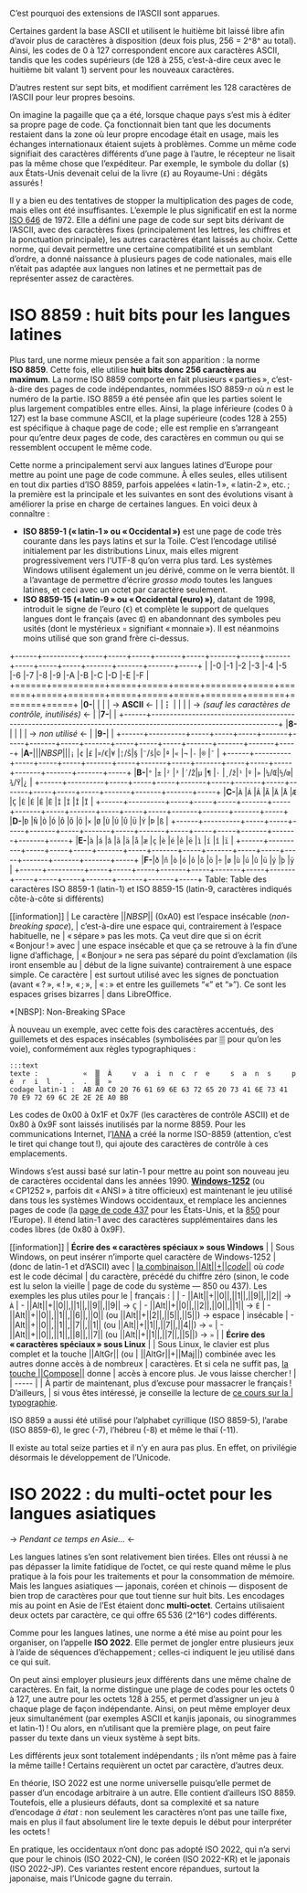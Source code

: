 C’est pourquoi des extensions de l’ASCII sont apparues.

Certaines gardent la base ASCII et utilisent le huitième bit laissé libre afin
d’avoir plus de caractères à disposition (deux fois plus, 256 = 2^8^ au total).
Ainsi, les codes de 0 à 127 correspondent encore aux caractères ASCII, tandis
que les codes supérieurs (de 128 à 255, c’est-à-dire ceux avec le huitième bit
valant 1) servent pour les nouveaux caractères.

D’autres restent sur sept bits, et modifient carrément les 128 caractères de
l’ASCII pour leur propres besoins.

On imagine la pagaille que ça a été, lorsque chaque pays s’est mis à éditer sa
propre page de code. Ça fonctionnait bien tant que les documents restaient dans
la zone où leur propre encodage était en usage, mais les échanges internationaux
étaient sujets à problèmes. Comme un même code signifiait des caractères
différents d’une page à l’autre, le récepteur ne lisait pas la même chose que
l’expéditeur. Par exemple, le symbole du dollar (`$`) aux États-Unis devenait
celui de la livre (`£`) au Royaume-Uni : dégâts assurés !

Il y a bien eu des tentatives de stopper la multiplication des pages de code,
mais elles ont été insuffisantes. L’exemple le plus significatif en est la norme
[ISO 646][ISO 646] de 1972. Elle a défini une page de code sur sept bits
dérivant de l’ASCII, avec des caractères fixes (principalement les lettres, les
chiffres et la ponctuation principale), les autres caractères étant laissés au
choix. Cette norme, qui devait permettre une certaine compatibilité et un
semblant d’ordre, a donné naissance à plusieurs pages de code nationales, mais
elle n’était pas adaptée aux langues non latines et ne permettait pas de
représenter assez de caractères.

[ISO 646]: https://fr.wikipedia.org/wiki/ISO_646

# ISO 8859 : huit bits pour les langues latines

Plus tard, une norme mieux pensée a fait son apparition : la norme **ISO 8859**.
Cette fois, elle utilise **huit bits donc 256 caractères au maximum**. La norme
ISO 8859 comporte en fait plusieurs « parties », c’est-à-dire des pages de code
indépendantes, nommées ISO 8859-_n_ où _n_ est le numéro de la partie. ISO 8859
a été pensée afin que les parties soient le plus largement compatibles entre
elles. Ainsi, la plage inférieure (codes 0 à 127) est la base commune ASCII, et
la plage supérieure (codes 128 à 255) est spécifique à chaque page de code ;
elle est remplie en s’arrangeant pour qu’entre deux pages de code, des
caractères en commun ou qui se ressemblent occupent le même code.

Cette norme a principalement servi aux langues latines d’Europe pour mettre au
point une page de code commune. À elles seules, elles utilisent en tout dix
parties d’ISO 8859, parfois appelées « latin-1 », « latin-2 », etc. ; la
première est la principale et les suivantes en sont des évolutions visant à
améliorer la prise en charge de certaines langues. En voici deux à connaître :

-   **ISO 8859-1 (« latin-1 » ou « Occidental »)** est une page de code très
    courante dans les pays latins et sur la Toile. C’est l’encodage utilisé
    initialement par les distributions Linux, mais elles migrent progressivement
    vers l’UTF-8 qu’on verra plus tard. Les systèmes Windows utilisent également
    un jeu dérivé, comme on le verra bientôt. Il a l’avantage de permettre
    d’écrire _grosso modo_ toutes les langues latines, et ceci avec un octet par
    caractère seulement.
-   **ISO 8859-15 (« latin-9 » ou « Occidental (euro) »)**, datant de 1998,
    introduit le signe de l’euro (`€`) et complète le support de quelques
    langues dont le français (avec `Œ`) en abandonnant des symboles peu usités
    (dont le mystérieux `¤` signifiant « monnaie »). Il est néanmoins moins
    utilisé que son grand frère ci-dessus.

+------+----------+-----+-----+-----+-------+-----+-------+-----+-------+-----+-----+-----+-------+-------+-------+-----+
|      |-0        |-1   |-2   |-3   |-4     |-5   |-6     |-7   |-8     |-9   |-A   |-B   |-C     |-D     |-E     |-F   |
+======+==========+=====+=====+=====+=======+=====+=======+=====+=======+=====+=====+=====+=======+=======+=======+=====+
|**0-**|                                                                                                                |
|      | -> __ASCII__ <-                                                                                                |
|**⋮** |                                                                                                                |
|      | -> _(sauf les caractères de contrôle, inutilisés)_ <-                                                          |
|**7-**|                                                                                                                |
+------+----------------------------------------------------------------------------------------------------------------+
|**8-**|                                                                                                                |
|      | -> _non utilisé_ <-                                                                                            |
|**9-**|                                                                                                                |
+------+----------+-----+-----+-----+-------+-----+-------+-----+-------+-----+-----+-----+-------+-------+-------+-----+
|**A-**|||_NBSP_|||`¡`  |`¢`  |`£`  |`¤`/`€`|`¥`  |`¦`/`Š`|`§`  |`¨`/`š`|`©`  |`ª`  |`«`  |`¬`    |`-`    |`®`    |`¯`  |
+------+----------+-----+-----+-----+-------+-----+-------+-----+-------+-----+-----+-----+-------+-------+-------+-----+
|**B-**|`°`       |`±`  |`²`  |`³`  |`´`/`Ž`|`µ`  |`¶`    |`·`  |`¸`/`ž`|`¹`  |`º`  |`»`  |`¼`/`Œ`|`½`/`œ`|`¾`/`Ÿ`|`¿`  |
+------+----------+-----+-----+-----+-------+-----+-------+-----+-------+-----+-----+-----+-------+-------+-------+-----+
|**C-**|`À`       |`Á`  |`Â`  |`Ã`  |`Ä`    |`Å`  |`Æ`    |`Ç`  |`È`    |`É`  |`Ê`  |`Ë`  |`Ì`    |`Í`    |`Î`    |`Ï`  |
+------+----------+-----+-----+-----+-------+-----+-------+-----+-------+-----+-----+-----+-------+-------+-------+-----+
|**D-**|`Ð`       |`Ñ`  |`Ò`  |`Ó`  |`Ô`    |`Õ`  |`Ö`    |`×`  |`Ø`    |`Ù`  |`Ú`  |`Û`  |`Ü`    |`Ý`    |`Þ`    |`ß`  |
+------+----------+-----+-----+-----+-------+-----+-------+-----+-------+-----+-----+-----+-------+-------+-------+-----+
|**E-**|`à`       |`á`  |`â`  |`ã`  |`ä`    |`å`  |`æ`    |`ç`  |`è`    |`é`  |`ê`  |`ë`  |`ì`    |`í`    |`î`    |`ï`  |
+------+----------+-----+-----+-----+-------+-----+-------+-----+-------+-----+-----+-----+-------+-------+-------+-----+
|**F-**|`ð`       |`ñ`  |`ò`  |`ó`  |`ô`    |`õ`  |`ö`    |`÷`  |`ø`    |`ù`  |`ú`  |`û`  |`ü`    |`ý`    |`þ`    |`ÿ`  |
+------+----------+-----+-----+-----+-------+-----+-------+-----+-------+-----+-----+-----+-------+-------+-------+-----+
Table:
  Table des caractères ISO 8859-1 (latin-1) et ISO 8859-15 (latin-9,
  caractères indiqués côte-à-côte si différents)

[[information]]
| Le caractère ||_NBSP_|| (0xA0) est l’espace insécable (_non-breaking space_),
| c’est-à-dire une espace qui, contrairement à l’espace habituelle, ne
| « sépare » pas les mots. Ça veut dire que si on écrit « Bonjour ! » avec
| une espace insécable et que ça se retrouve à la fin d’une ligne d’affichage,
| « Bonjour » ne sera pas séparé du point d’exclamation (ils iront ensemble au
| début de la ligne suivante) contrairement à une espace simple. Ce caractère
| est surtout utilisé avec les signes de ponctuation (avant « ? », « ! », « ; »,
| « : » et entre les guillemets “«” et “»”). Ce sont les espaces grises bizarres
| dans LibreOffice.

*[NBSP]: Non-Breaking SPace

À nouveau un exemple, avec cette fois des caractères accentués, des guillemets
et des espaces insécables (symbolisées par ▒ pour qu’on les voie), conformément
aux règles typographiques :

    :::text
    texte :           «  ▒  À     v  a  i  n  c  r  e     s  a  n  s     p  é  r  i  l  .  .  .  ▒  »
    codage latin-1 :  AB A0 C0 20 76 61 69 6E 63 72 65 20 73 41 6E 73 41 70 E9 72 69 6C 2E 2E 2E A0 BB

Les codes de 0x00 à 0x1F et 0x7F (les caractères de contrôle ASCII) et de 0x80 à
0x9F sont laissés inutilisés par la norme 8859. Pour les communications
Internet, l’[IANA][] a créé la norme ISO-8859 (attention, c’est le tiret qui
change tout !), qui ajoute des caractères de contrôle à ces emplacements.

[IANA]: https://fr.wikipedia.org/wiki/IANA

Windows s’est aussi basé sur latin-1 pour mettre au point son nouveau jeu de
caractères occidental dans les années 1990. **[Windows-1252][]** (ou « CP1252 »,
parfois dit « ANSI » à titre officieux) est maintenant le jeu utilisé dans tous
les systèmes Windows occidentaux, et remplace les anciennes pages de code (la
[page de code 437][CP437] pour les États-Unis, et la [850][CP850] pour
l’Europe). Il étend latin-1 avec des caractères supplémentaires dans les codes
libres (de 0x80 à 0x9F).

[Windows-1252]: https://fr.wikipedia.org/wiki/Windows-1252
[CP437]: https://fr.wikipedia.org/wiki/CP437
[CP850]: https://fr.wikipedia.org/wiki/CP850

[[information]]
| __Écrire des « caractères spéciaux » sous Windows__
| 
| Sous Windows, on peut insérer n’importe quel caractère de Windows-1252
| (donc de latin-1 et d’ASCII) avec
| [la combinaison ||Alt||+||_code_||][alt-codes] où _code_ est le code décimal
| du caractère, précédé du chiffre zéro (sinon, le code est lu selon la vieille
| page de code du système — 850 ou 437). Les exemples les plus utiles pour le
| français :
| 
| -   ||Alt||+||0||,||1||,||9||,||2|| → `À`
| -   ||Alt||+||0||,||1||,||9||,||9|| → `Ç`
| -   ||Alt||+||0||,||2||,||0||,||1|| → `É`
| -   ||Alt||+||0||,||1||,||6||,||0|| (ou ||Alt||+||2||,||5||,||5||) → espace
|     insécable
| -   ||Alt||+||0||,||1||,||7||,||1|| (ou ||Alt||+||1||,||7||,||4||) → `«`
| -   ||Alt||+||0||,||1||,||8||,||7|| (ou ||Alt||+||1||,||7||,||5||) → `»`
| 
| __Écrire des « caractères spéciaux » sous Linux__
| 
| Sous Linux, le clavier est plus complet et la touche ||AltGr|| (ou
| ||AltGr||+||Maj||) combinée avec les autres donne accès à de nombreux
| caractères. Et si cela ne suffit pas, [la touche ||Compose||][compose] donne
| accès à encore plus. Je vous laisse chercher !
| 
| -----
| 
| À partir de maintenant, plus d’excuse pour massacrer le français ! D’ailleurs,
| si vous êtes intéressé, je conseille la lecture de [ce cours sur la
| typographie][tuto-typo].

[alt-codes]: https://fr.wikipedia.org/wiki/Alt_codes
[compose]:   https://fr.wikipedia.org/wiki/Touche_compose
[tuto-typo]: http://www.siteduzero.com/tutoriel-3-454279-l-orthotypographie-bien-ecrire-pour-bien-etre-lu.html

ISO 8859 a aussi été utilisé pour l’alphabet cyrillique (ISO 8859-5), l’arabe
(ISO 8859-6), le grec (-7), l’hébreu (-8) et même le thaï (-11).

Il existe au total seize parties et il n’y en aura pas plus. En effet, on
privilégie désormais le développement de l’Unicode.

# ISO 2022 : du multi-octet pour les langues asiatiques

-> _Pendant ce temps en Asie…_ <-

Les langues latines s’en sont relativement bien tirées. Elles ont réussi à ne
pas dépasser la limite fatidique de l’octet, ce qui reste quand même le plus
pratique à la fois pour les traitements et pour la consommation de mémoire. Mais
les langues asiatiques — japonais, coréen et chinois — disposent de bien trop de
caractères pour que tout tienne sur huit bits. Les encodages mis au point en
Asie de l’Est étaient donc **multi-octet**. Certains utilisaient deux octets par
caractère, ce qui offre 65 536 (2^16^) codes différents.

Comme pour les langues latines, une norme a été mise au point pour les
organiser, on l’appelle **ISO 2022**. Elle permet de jongler entre plusieurs
jeux à l’aide de séquences d’échappement ; celles-ci indiquent le jeu utilisé
dans ce qui suit.

On peut ainsi employer plusieurs jeux différents dans une même chaîne de
caractères. En fait, la norme distingue une plage de codes pour les octets 0 à
127, une autre pour les octets 128 à 255, et permet d’assigner un jeu à chaque
plage de façon indépendante. Ainsi, on peut même employer deux jeux
simultanément (par exemples ASCII et kanjis japonais, ou sinogrammes et
latin-1) ! Ou alors, en n’utilisant que la première plage, on peut faire passer
du texte dans un vieux système à sept bits.

Les différents jeux sont totalement indépendants ; ils n’ont même pas à faire la
même taille ! Certains requièrent un octet par caractère, d’autres deux.

En théorie, ISO 2022 est une norme universelle puisqu’elle permet de passer d’un
encodage arbitraire à un autre. Elle contient d’ailleurs ISO 8859. Toutefois,
elle a plusieurs défauts, dont sa complexité et sa nature d’encodage *à état* :
non seulement les caractères n’ont pas une taille fixe, mais en plus il faut
absolument lire le texte depuis le début pour interpréter les octets !

En pratique, les occidentaux n’ont donc pas adopté ISO 2022, qui n’a servi que
pour le chinois (ISO 2022-CN), le coréen (ISO 2022-KR) et le japonais
(ISO 2022-JP). Ces variantes restent encore répandues, surtout la japonaise,
mais l’Unicode gagne du terrain.
